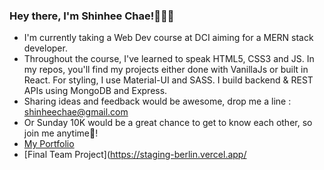 ### Hey there, I'm Shinhee Chae!🙋🏻‍♀️

- I'm currently taking a Web Dev course at DCI aiming for a MERN stack developer.
- Throughout the course, I've learned to speak HTML5, CSS3 and JS. In my repos, you'll find my projects either done with VanillaJs or built in React. For styling, I use Material-UI and SASS. I build backend & REST APIs using MongoDB and Express.
- Sharing ideas and feedback would be awesome, drop me a line : shinheechae@gmail.com
- Or Sunday 10K would be a great chance to get to know each other, so join me anytime🏃‍!  
- [My Portfolio](https://shinheechae-portfolio-shinheechae.vercel.app/)
- [Final Team Project](https://staging-berlin.vercel.app/

